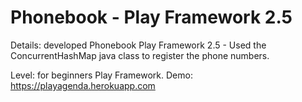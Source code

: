 # Phonebook - Play Framework 2.5
Details: developed Phonebook Play Framework 2.5 - Used the ConcurrentHashMap java class to register the phone numbers.

Level: for beginners Play Framework.
Demo: https://playagenda.herokuapp.com
